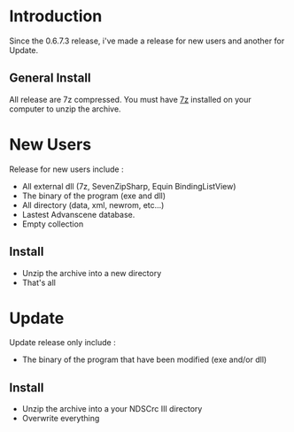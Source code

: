 # Introduction #

Since the 0.6.7.3 release, i've made a release for new users and another for Update.

## General Install ##

All release are 7z compressed.
You must have [7z](http://www.7-zip.org/) installed on your computer to unzip the archive.

# New Users #

Release for new users include :
  * All external dll (7z, SevenZipSharp, Equin BindingListView)
  * The binary of the program (exe and dll)
  * All directory (data, xml, newrom, etc...)
  * Lastest Advanscene database.
  * Empty collection

## Install ##

  * Unzip the archive into a new directory
  * That's all

# Update #

Update release only include :
  * The binary of the program that have been modified (exe and/or dll)

## Install ##

  * Unzip the archive into a your NDSCrc III directory
  * Overwrite everything